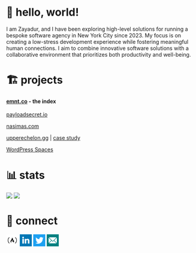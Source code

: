 # 👋 hello, world!
I am Zayadur, and I have been exploring high-level solutions for running a bespoke software agency in New York City since 2023. My focus is on creating a low-stress development experience while fostering meaningful human connections. I aim to combine innovative software solutions with a collaborative environment that prioritizes both productivity and well-being.  

# 🏗️ projects
<h4><a href="https://emnt.co" target="_blank">emnt.co</a> - the index</h4>
<p><a href="https://payloadsecret.io" target="_blank">payloadsecret.io</a></p>
<p><a href="https://nasimas.com" target="_blank">nasimas.com</a></p>
<p><a href="https://upperechelon.gg" target="_blank">upperechelon.gg</a> | <a href="https://emnt.co/posts/upper-echelon">case study</a></p>
<p><a href="https://emnt.co/posts/wp-spaces" target="_blank">WordPress Spaces</a></p>

# 📊 stats
<p>
  <img src="https://github-readme-stats.vercel.app/api?username=zayadur&theme=dark&include_all_commits=true&hide_rank=true&show_icons=true&hide_title=true&hide=stars">
  <img src="https://github-readme-stats.vercel.app/api/top-langs?username=zayadur&show_icons=true&theme=dark&locale=en&layout=compact&langs_count=6&card_width=258&hide_title=true&exclude_repo=edu.syr">
</p>

# 🤝 connect
<p>
  <a href="https://www.freecodecamp.org/zayadur"><img height="32" width="32" src="https://raw.githubusercontent.com/edent/SuperTinyIcons/master/images/svg/freecodecamp.svg" /></a>
  <a href="https://www.linkedin.com/in/zayadur/"><img height="32" width="32" src="https://raw.githubusercontent.com/edent/SuperTinyIcons/master/images/svg/linkedin.svg" /></a>
  <a href="https://twitter.com/zayadur"><img height="32" width="32" src="https://raw.githubusercontent.com/edent/SuperTinyIcons/master/images/svg/twitter.svg" /></a>
  <a href="mailto:zayadur@me.com"><img height="32" width="32" src="https://raw.githubusercontent.com/edent/SuperTinyIcons/master/images/svg/email.svg" /></a>
</p>
